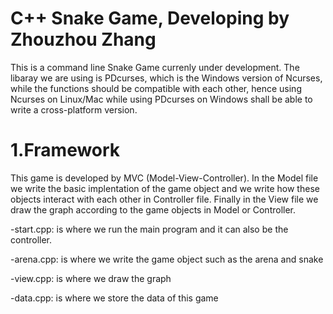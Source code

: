 # C++ Snake Game, Developing by Zhouzhou Zhang
This is a command line Snake Game currenly under development. The libaray we are using is PDcurses, which is the Windows version of Ncurses, while the functions should be compatible with each other, hence using Ncurses on Linux/Mac while using PDcurses on Windows shall be able to write a cross-platform version.

# 1.Framework
This game is developed by MVC (Model-View-Controller). In the Model file we write the basic implentation of the game object and we write how these objects interact with each other in Controller file. Finally in the View file we draw the graph according to the game objects in Model or Controller. 

  -start.cpp: is where we run the main program and it can also be the controller.

  -arena.cpp: is where we write the game object such as the arena and snake

  -view.cpp: is where we draw the graph

  -data.cpp: is where we store the data of this game
